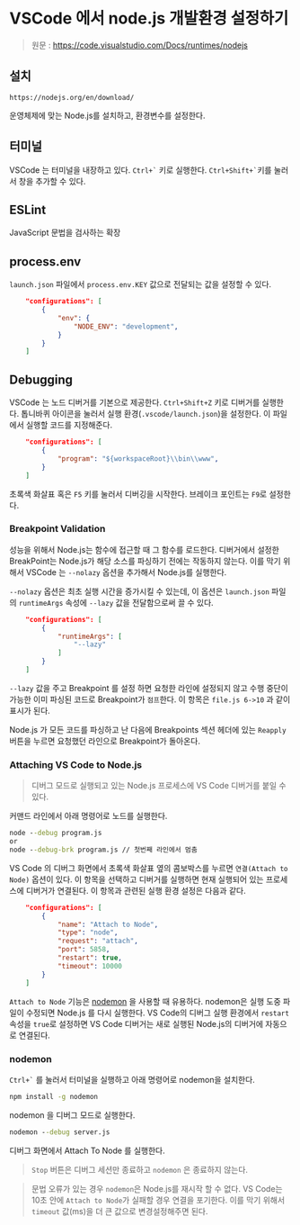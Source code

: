 # VSCode 에서 node.js 개발환경 설정하기

> 원문 : <https://code.visualstudio.com/Docs/runtimes/nodejs>

## 설치

`https://nodejs.org/en/download/`

운영체제에 맞는 Node.js를 설치하고, 환경변수를 설정한다.

## 터미널

VSCode 는 터미널을 내장하고 있다. `` Ctrl+` `` 키로 실행한다. `` Ctrl+Shift+` ``키를 눌러서 창을 추가할 수 있다.

## ESLint

JavaScript 문법을 검사하는 확장

## process.env

`launch.json` 파일에서 `process.env.KEY` 값으로 전달되는 값을 설정할 수 있다.

```json
    "configurations": [
        {
            "env": {
                "NODE_ENV": "development",
            }
        }
    ]
```

## Debugging

VSCode 는 노드 디버거를 기본으로 제공한다. `Ctrl+Shift+Z` 키로 디버거를 실행한다. 톱니바퀴 아이콘을 눌러서 실행 환경(`.vscode/launch.json`)을 설정한다. 이 파일에서 실행할 코드를 지정해준다.

```json
    "configurations": [
        {
            "program": "${workspaceRoot}\\bin\\www",
        }
    ]
```

초록색 화살표 혹은 `F5` 키를 눌러서 디버깅을 시작한다. 브레이크 포인트는 `F9`로 설정한다.

### Breakpoint Validation

성능을 위해서 Node.js는 함수에 접근할 때 그 함수를 로드한다. 디버거에서 설정한 BreakPoint는 Node.js가 해당 소스를 파싱하기 전에는 작동하지 않는다. 이를 막기 위해서 VSCode 는 `--nolazy` 옵션을 추가해서 Node.js를 실행한다.

`--nolazy` 옵션은 최초 실행 시간을 증가시킬 수 있는데, 이 옵션은 `launch.json` 파일의 `runtimeArgs` 속성에 `--lazy` 값을 전달함으로써 끌 수 있다.

```json
    "configurations": [
        {
            "runtimeArgs": [
                "--lazy"
            ]
        }
    ]
```

`--lazy` 값을 주고 Breakpoint 를 설정 하면 요청한 라인에 설정되지 않고 수행 중단이 가능한 이미 파싱된 코드로 Breakpoint가 `점프`한다. 이 항목은 `file.js 6->10` 과 같이 표시가 된다.

Node.js 가 모든 코드를 파싱하고 난 다음에 Breakpoints 섹션 헤더에 있는 `Reapply` 버튼을 누르면 요청했던 라인으로 Breakpoint가 돌아온다.

### Attaching VS Code to Node.js

> 디버그 모드로 실행되고 있는 Node.js 프로세스에 VS Code 디버거를 붙일 수 있다.

커맨드 라인에서 아래 명령어로 노드를 실행한다.

```cmd
node --debug program.js
or
node --debug-brk program.js // 첫번째 라인에서 멈춤
```

VS Code 의 디버그 화면에서 초록색 화살표 옆의 콤보박스를 누르면 `연결(Attach to Node)` 옵션이 있다. 이 항목을 선택하고 디버거를 실행하면 현재 실행되어 있는 프로세스에 디버거가 연결된다. 이 항목과 관련된 실행 환경 설정은 다음과 같다.

```json
    "configurations": [
        {
            "name": "Attach to Node",
            "type": "node",
            "request": "attach",
            "port": 5858,
            "restart": true,
            "timeout": 10000
        }
    ]
```

`Attach to Node` 기능은 [nodemon](http://nodemon.io/) 을 사용할 때 유용하다. nodemon은 실행 도중 파일이 수정되면 Node.js 를 다시 실행한다. VS Code의 디버그 실행 환경에서 `restart` 속성을 `true`로 설정하면 VS Code 디버거는 새로 실행된 Node.js의 디버거에 자동으로 연결된다.

### nodemon

`` Ctrl+` `` 를 눌러서 터미널을 실행하고 아래 명령어로 nodemon을 설치한다.

```cmd
npm install -g nodemon
```

nodemon 을 디버그 모드로 실행한다.

```cmd
nodemon --debug server.js
```

디버그 화면에서 Attach To Node 를 실행한다.

> `Stop` 버튼은 디버그 세션만 종료하고 `nodemon` 은 종료하지 않는다.

> 문법 오류가 있는 경우 `nodemon`은 Node.js를 재시작 할 수 없다. VS Code는 10초 안에 `Attach to Node`가 실패할 경우 연결을 포기한다. 이를 막기 위해서 `timeout` 값(ms)을 더 큰 값으로 변경설정해주면 된다.